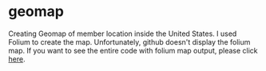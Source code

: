 # geomap
Creating Geomap of member location inside the United States. 
I used Folium to create the map. Unfortunately, github doesn't display the folium map. If you want to see the entire code with folium map output, please click  [here](https://nbviewer.org/github/anpaschool/geomap/blob/main/anpa_members_map.ipynb).

